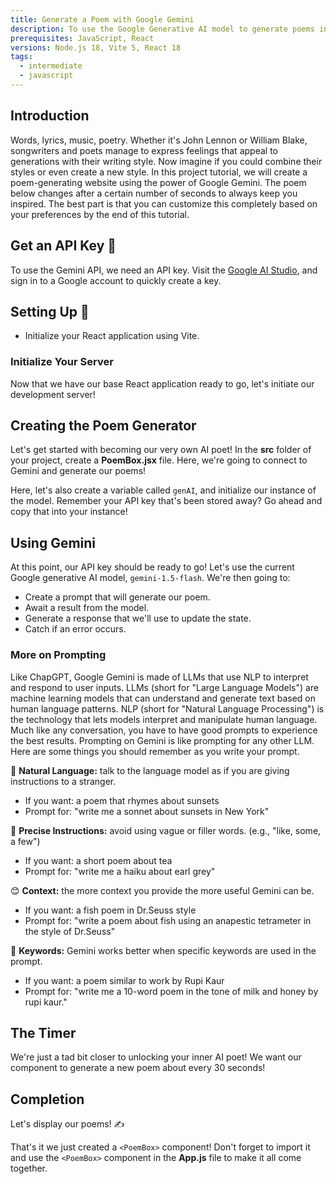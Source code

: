 ```yaml
---
title: Generate a Poem with Google Gemini
description: To use the Google Generative AI model to generate poems in different styles.
prerequisites: JavaScript, React
versions: Node.js 18, Vite 5, React 18
tags:
  - intermediate
  - javascript
---
```


## Introduction

Words, lyrics, music, poetry. Whether it's John Lennon or William Blake, songwriters and poets manage to express feelings that appeal to generations with their writing style. Now imagine if you could combine their styles or even create a new style. In this project tutorial, we will create a poem-generating website using the power of Google Gemini. The poem below changes after a certain number of seconds to always keep you inspired. The best part is that you can customize this completely based on your preferences by the end of this tutorial.

<RoundedImage
  link="https://raw.githubusercontent.com/codedex-io/projects/main/projects/generate-a-poem-with-google-gemini/poem_ai_screen_result.png"
  description="generator demo"
/>
## Get an API Key 🔑

To use the Gemini API, we need an API key. Visit the [Google AI Studio](https://aistudio.google.com/app/apikey), and sign in to a Google account to quickly create a key. 

## Setting Up 🔨

- Initialize your React application using Vite. 

### Initialize Your Server

Now that we have our base React application ready to go, let's initiate our development server!

## Creating the Poem Generator

Let's get started with becoming our very own AI poet! In the **src** folder of your project, create a **PoemBox.jsx** file. Here, we're going to connect to Gemini and generate our poems!

Here, let's also create a variable called `genAI`, and initialize our instance of the model. Remember your API key that's been stored away? Go ahead and copy that into your instance!

## Using Gemini

At this point, our API key should be ready to go! Let's use the current Google generative AI model, `gemini-1.5-flash`. We're then going to:

- Create a prompt that will generate our poem.
- Await a result from the model.
- Generate a response that we'll use to update the state.
- Catch if an error occurs.

### More on Prompting

Like ChapGPT, Google Gemini is made of LLMs that use NLP to interpret and respond to user inputs. LLMs (short for "Large Language Models") are machine learning models that can understand and generate text based on human language patterns. NLP (short for "Natural Language Processing") is the technology that lets models interpret and manipulate human language. Much like any conversation, you have to have good prompts to experience the best results.
Prompting on Gemini is like prompting for any other LLM. Here are some things you should remember as you write your prompt.

💬 **Natural Language:** talk to the language model as if you are giving instructions to a stranger.

- If you want: a poem that rhymes about sunsets
- Prompt for: "write me a sonnet about sunsets in New York"

🎯 **Precise Instructions:** avoid using vague or filler words. (e.g., "like, some, a few")

- If you want: a short poem about tea
- Prompt for: "write me a haiku about earl grey"

😊 **Context:** the more context you provide the more useful Gemini can be.

- If you want: a fish poem in Dr.Seuss style
- Prompt for: "write a poem about fish using an anapestic tetrameter in the style of Dr.Seuss"

🔑 **Keywords:** Gemini works better when specific keywords are used in the prompt.

- If you want: a poem similar to work by Rupi Kaur
- Prompt for: "write me a 10-word poem in the tone of milk and honey by rupi kaur."

## The Timer

We're just a tad bit closer to unlocking your inner AI poet! We want our component to generate a new poem about every 30 seconds!

## Completion

Let's display our poems! ✍️

That's it we just created a `<PoemBox>` component! Don't forget to import it and use the `<PoemBox>` component in the **App.js** file to make it all come together.
